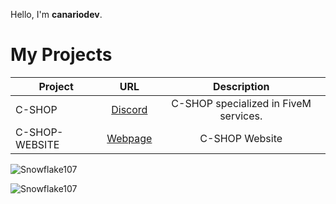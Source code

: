 Hello, I'm **canariodev**.

# My Projects
| Project        | URL           | Description |
| ------------- |:-------------:|:--------------:|
| C-SHOP      | [Discord](https://discord.gg/Td6GzBSU9y) | C-SHOP specialized in FiveM services. |
| C-SHOP-WEBSITE | [Webpage](https://maincode-shop.es/) | C-SHOP Website |

![Snowflake107](https://github-readme-stats.vercel.app/api?username=canariodev&show_icons=true&theme=tokyonight&hide=["issues"])

![Snowflake107](https://github-readme-stats.vercel.app/api/top-langs?username=canariodev&show_icons=true&theme=tokyonight&layout=compact)
